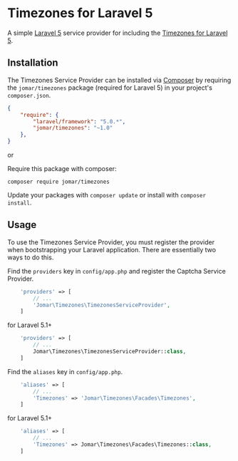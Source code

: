# Timezones for Laravel 5

A simple [Laravel 5](http://www.laravel.com/) service provider for including the [Timezones for Laravel 5](https://github.com/amatz5/timezones).

## Installation

The Timezones Service Provider can be installed via [Composer](http://getcomposer.org) by requiring the
`jomar/timezones` package (required for Laravel 5) in your project's `composer.json`.

```json
{
    "require": {
        "laravel/framework": "5.0.*",
        "jomar/timezones": "~1.0"
    },
}
```

or

Require this package with composer:
```
composer require jomar/timezones
```

Update your packages with ```composer update``` or install with ```composer install```.

## Usage

To use the Timezones Service Provider, you must register the provider when bootstrapping your Laravel application. There are
essentially two ways to do this.

Find the `providers` key in `config/app.php` and register the Captcha Service Provider.

```php
    'providers' => [
        // ...
        'Jomar\Timezones\TimezonesServiceProvider',
    ]
```
for Laravel 5.1+
```php
    'providers' => [
        // ...
        Jomar\Timezones\TimezonesServiceProvider::class,
    ]
```

Find the `aliases` key in `config/app.php`.

```php
    'aliases' => [
        // ...
        'Timezones' => 'Jomar\Timezones\Facades\Timezones',
    ]
```
for Laravel 5.1+
```php
    'aliases' => [
        // ...
        'Timezones' => Jomar\Timezones\Facades\Timezones::class,
    ]
```
